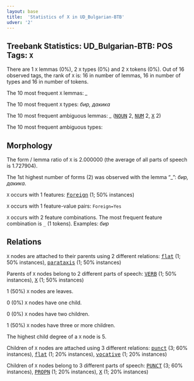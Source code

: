 ```yaml
---
layout: base
title:  'Statistics of X in UD_Bulgarian-BTB'
udver: '2'
---
```


## Treebank Statistics: UD_Bulgarian-BTB: POS Tags: `X`

There are 1 `X` lemmas (0%), 2 `X` types (0%) and 2 `X` tokens (0%).
Out of 16 observed tags, the rank of `X` is: 16 in number of lemmas, 16 in number of types and 16 in number of tokens.

The 10 most frequent `X` lemmas: <em>_</em>

The 10 most frequent `X` types:  <em>бир, дакика</em>

The 10 most frequent ambiguous lemmas: <em>_</em> (<tt><a href="bg_btb-pos-NOUN.html">NOUN</a></tt> 2, <tt><a href="bg_btb-pos-NUM.html">NUM</a></tt> 2, <tt><a href="bg_btb-pos-X.html">X</a></tt> 2)

The 10 most frequent ambiguous types:  



## Morphology

The form / lemma ratio of `X` is 2.000000 (the average of all parts of speech is 1.727904).

The 1st highest number of forms (2) was observed with the lemma “_”: <em>бир, дакика</em>.

`X` occurs with 1 features: <tt><a href="bg_btb-feat-Foreign.html">Foreign</a></tt> (1; 50% instances)

`X` occurs with 1 feature-value pairs: `Foreign=Yes`

`X` occurs with 2 feature combinations.
The most frequent feature combination is `_` (1 tokens).
Examples: <em>бир</em>


## Relations

`X` nodes are attached to their parents using 2 different relations: <tt><a href="bg_btb-dep-flat.html">flat</a></tt> (1; 50% instances), <tt><a href="bg_btb-dep-parataxis.html">parataxis</a></tt> (1; 50% instances)

Parents of `X` nodes belong to 2 different parts of speech: <tt><a href="bg_btb-pos-VERB.html">VERB</a></tt> (1; 50% instances), <tt><a href="bg_btb-pos-X.html">X</a></tt> (1; 50% instances)

1 (50%) `X` nodes are leaves.

0 (0%) `X` nodes have one child.

0 (0%) `X` nodes have two children.

1 (50%) `X` nodes have three or more children.

The highest child degree of a `X` node is 5.

Children of `X` nodes are attached using 3 different relations: <tt><a href="bg_btb-dep-punct.html">punct</a></tt> (3; 60% instances), <tt><a href="bg_btb-dep-flat.html">flat</a></tt> (1; 20% instances), <tt><a href="bg_btb-dep-vocative.html">vocative</a></tt> (1; 20% instances)

Children of `X` nodes belong to 3 different parts of speech: <tt><a href="bg_btb-pos-PUNCT.html">PUNCT</a></tt> (3; 60% instances), <tt><a href="bg_btb-pos-PROPN.html">PROPN</a></tt> (1; 20% instances), <tt><a href="bg_btb-pos-X.html">X</a></tt> (1; 20% instances)

